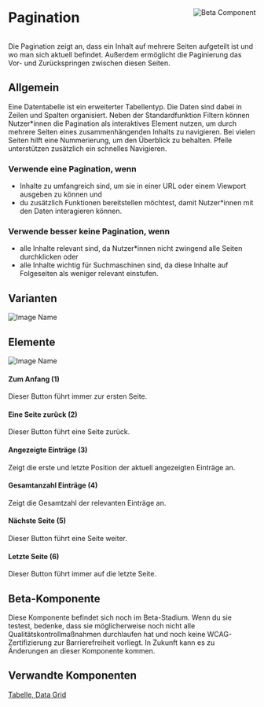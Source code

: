 <div style="display: inline-flex; align-items: center; justify-content: space-between; width: 100%;">
    <h1>Pagination</h1>
    <img src="assets/beta.png" alt="Beta Component" />
</div>

Die Pagination zeigt an, dass ein Inhalt auf mehrere Seiten aufgeteilt ist und wo man sich aktuell befindet. Außerdem ermöglicht die Paginierung das Vor- und Zurückspringen zwischen diesen Seiten.

## Allgemein

Eine Datentabelle ist ein erweiterter Tabellentyp. Die Daten sind dabei in Zeilen und Spalten organisiert. Neben der Standardfunktion Filtern können Nutzer*innen die Pagination als interaktives Element nutzen, um durch mehrere Seiten eines zusammenhängenden Inhalts zu navigieren. Bei vielen Seiten hilft eine Nummerierung, um den Überblick zu behalten. Pfeile unterstützen zusätzlich ein schnelles Navigieren. 

### Verwende eine Pagination, wenn

* Inhalte zu umfangreich sind, um sie in einer URL oder einem Viewport ausgeben zu können und
* du zusätzlich Funktionen bereitstellen möchtest, damit Nutzer*innen mit den Daten interagieren können.

### Verwende besser keine Pagination, wenn 

* alle Inhalte relevant sind, da Nutzer*innen nicht zwingend alle Seiten durchklicken oder
* alle Inhalte wichtig für Suchmaschinen sind, da diese Inhalte auf Folgeseiten als weniger relevant einstufen.

## Varianten

![Image Name](assets/3_components/pagination/Basic-types-de.png) 

## Elemente

![Image Name](assets/3_components/pagination/Elements.png)

#### Zum Anfang (1)

Dieser Button führt immer zur ersten Seite.

#### Eine Seite zurück (2)

Dieser Button führt eine Seite zurück.

#### Angezeigte Einträge (3)

Zeigt die erste und letzte Position der aktuell angezeigten Einträge an.

#### Gesamtanzahl Einträge (4)

Zeigt die Gesamtzahl der relevanten Einträge an.

#### Nächste Seite (5)

Dieser Button führt eine Seite weiter.

#### Letzte Seite (6)

Dieser Button führt immer auf die letzte Seite.

## Beta-Komponente

Diese Komponente befindet sich noch im Beta-Stadium. Wenn du sie testest, bedenke, dass sie möglicherweise noch nicht alle Qualitätskontrollmaßnahmen durchlaufen hat und noch keine WCAG-Zertifizierung zur Barrierefreiheit vorliegt. In Zukunft kann es zu Änderungen an dieser Komponente kommen.

## Verwandte Komponenten

<a href="?path=/usage/components-table--standard">Tabelle, </a>
<a href="?path=/usage/beta-components-data-grid--standard">Data Grid</a>
